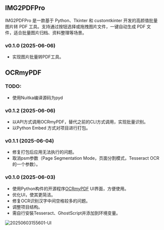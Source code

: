 ## IMG2PDFPro
IMG2PDFPro 是一款基于 Python、Tkinter 和 customtkinter 开发的高颜值批量图片转 PDF 工具。支持通过按钮选择或拖拽图片文件，一键自动生成 PDF 文件，适合批量图片归档、资料整理等场景。

### v0.1.0 (2025-06-06)
- 实现图片批量转PDF工具。


## OCRmyPDF

### TODO:
- 使用Nuitka编译源码为pyd

### v0.1.2 (2025-06-06)
- 以API方式调用OCRmyPDF，替代之前的CLI方式调用，实现批量识别。
- 以Python Embed 方式对项目进行打包。

### v0.1.1 (2025-06-04)
- 修复打包后应用无法执行的问题。
- 取消psm参数（Page Segmentation Mode，页面分割模式，Tesseract OCR 的一个参数）。

### v0.1.0 (2025-06-03)
- 使用Python构件的开源程序[OCRmyPDF](https://github.com/ocrmypdf/OCRmyPDF) UI界面，方便使用。
- 优化UI，使其更简洁。
- 修复OCR识别汉字中间空格较多的问题。
- 调整项目结构。
- 需自行安裝Tesseract、GhostScript并添加到环境变量。

![20250603155601-UI](https://github.com/user-attachments/assets/512a2b46-6f12-4567-ac6f-8bbae8d50c55)